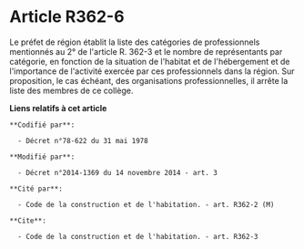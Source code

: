# Article R362-6

Le préfet de région établit la liste des catégories de professionnels mentionnés au 2° de l'article R. 362-3 et le nombre de
représentants par catégorie, en fonction de la situation de l'habitat et de l'hébergement et de l'importance de l'activité
exercée par ces professionnels dans la région. Sur proposition, le cas échéant, des organisations professionnelles, il arrête
la liste des membres de ce collège.

**Liens relatifs à cet article**

	**Codifié par**:

	  - Décret n°78-622 du 31 mai 1978

	**Modifié par**:

	  - Décret n°2014-1369 du 14 novembre 2014 - art. 3

	**Cité par**:

	  - Code de la construction et de l'habitation. - art. R362-2 (M)

	**Cite**:

	  - Code de la construction et de l'habitation. - art. R362-3
